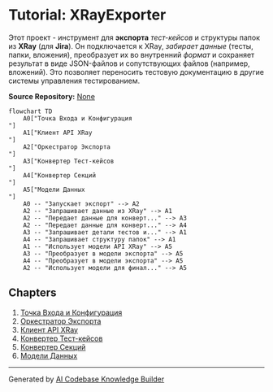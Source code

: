 # Tutorial: XRayExporter

Этот проект - инструмент для **экспорта** *тест-кейсов* и структуры папок из **XRay** (для **Jira**).
Он подключается к XRay, *забирает данные* (тесты, папки, вложения), преобразует их во внутренний *формат* и сохраняет результат в виде JSON-файлов и сопутствующих файлов (например, вложений).
Это позволяет переносить тестовую документацию в другие системы управления тестированием.


**Source Repository:** [None](None)

```mermaid
flowchart TD
    A0["Точка Входа и Конфигурация
"]
    A1["Клиент API XRay
"]
    A2["Оркестратор Экспорта
"]
    A3["Конвертер Тест-кейсов
"]
    A4["Конвертер Секций
"]
    A5["Модели Данных
"]
    A0 -- "Запускает экспорт" --> A2
    A2 -- "Запрашивает данные из XRay" --> A1
    A2 -- "Передает данные для конверт..." --> A3
    A2 -- "Передает данные для конверт..." --> A4
    A3 -- "Запрашивает детали тестов и..." --> A1
    A4 -- "Запрашивает структуру папок" --> A1
    A1 -- "Использует модели API XRay" --> A5
    A3 -- "Преобразует в модели экспорта" --> A5
    A4 -- "Преобразует в модели экспорта" --> A5
    A2 -- "Использует модели для финал..." --> A5
```

## Chapters

1. [Точка Входа и Конфигурация
](01_точка_входа_и_конфигурация_.md)
2. [Оркестратор Экспорта
](02_оркестратор_экспорта_.md)
3. [Клиент API XRay
](03_клиент_api_xray_.md)
4. [Конвертер Тест-кейсов
](04_конвертер_тест_кейсов_.md)
5. [Конвертер Секций
](05_конвертер_секций_.md)
6. [Модели Данных
](06_модели_данных_.md)


---

Generated by [AI Codebase Knowledge Builder](https://github.com/The-Pocket/Tutorial-Codebase-Knowledge)